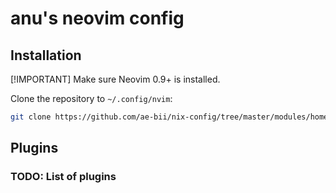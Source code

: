 # anu's neovim config

## Installation

[!IMPORTANT]
Make sure Neovim 0.9+ is installed.


Clone the repository to `~/.config/nvim`:
```bash
git clone https://github.com/ae-bii/nix-config/tree/master/modules/home-manager/neovim/nvim
```

## Plugins

### TODO: List of plugins

